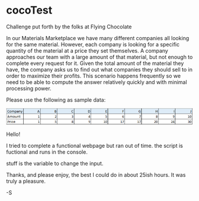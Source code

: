 # cocoTest
Challenge put forth by the folks at Flying Chocolate 

In our Materials Marketplace we have many different companies all looking for the same material. However, each company is looking for a specific quantity of the material at a price they set themselves. A company approaches our team with a large amount of that material, but not enough to complete every request for it. Given the total amount of the material they have, the company asks us to find out what companies they should sell to in order to maximize their profits. This scenario happens frequently so we need to be able to compute the answer relatively quickly and with minimal processing power.

Please use the following as sample data:

![datapic](https://github.com/stefanbemelmans/cocoTest/blob/master/InterviewQuestionExample.PNG)


Hello!

I tried to complete a functional webpage but ran out of time. the script is fuctional and runs in the console.

stuff is the variable to change the input.

Thanks, and please enjoy, the best I could do in about 25ish hours. It was truly a pleasure.

-S
